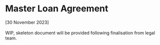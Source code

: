 # Master Loan Agreement

\[30 November 2023]\
\
WIP, skeleton document will be provided following finalisation from legal team.
